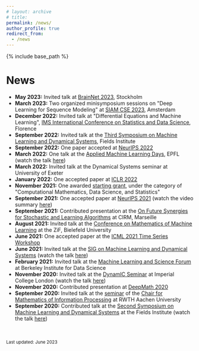 ```yaml
---
# layout: archive
# title: 
permalink: /news/
author_profile: true
redirect_from:
  - /news
---
```


{% include base_path %}

News
=====
- __May 2023:__ Invited talk at [BrainNet 2023](https://brainnet23.github.io/), Stockholm
- __March 2023:__ Two organized minisymposium sessions on "Deep Learning for Sequence Modeling" at [SIAM CSE 2023](https://meetings.siam.org/sess/dsp_programsess.cfm?SESSIONCODE=75499), Amsterdam 
- __December 2022:__ Invited talk at "Differential Equations and Machine Learning", [IMS International Conference on Statistics and Data Science](https://sites.google.com/view/icsds2022), Florence
- __September 2022:__ Invited talk at the [Third Symposium on Machine Learning and Dynamical Systems](http://www.fields.utoronto.ca/activities/22-23/3rd-machine-learning), Fields Institute
- __September 2022:__ One paper accepted at [NeurIPS 2022](https://openreview.net/forum?id=sn6BZR4WvUR&referrer=[the%20profile%20of%20Soon%20Hoe%20Lim](/profile?id=~Soon_Hoe_Lim1))
- __March 2022:__ One talk at the [Applied Machine Learning Days](https://appliedmldays.org/events/amld-epfl-2022/talks/boosting-model-robustness-by-leveraging-data-augmentations-stability-training-and-noise-injections), EPFL (watch the talk [here](https://www.youtube.com/watch?v=p147ueuniKI&list=PLOMUcsGYfYasfTuGmshpDiNCsY16XcayD&index=7))
- __March 2022:__ Invited talk at the Dynamical Systems seminar at University of Exeter
- __January 2022:__ One accepted paper at [ICLR 2022](https://openreview.net/forum?id=vJb4I2ANmy)
- __November 2021:__ One awarded [starting grant](https://www.vr.se/english/applying-for-funding/calls/2020-11-10-starting-grant-within-natural-and-engineering-sciences.html), under the category of "Computational Mathematics, Data Science, and Statistics" 
- __September 2021:__ One accepted paper at [NeurIPS 2021](https://openreview.net/forum?id=mf9XiRCEgZu) (watch the video summary [here](https://www.youtube.com/watch?v=1uvZCJIUGDI)) 
- __September 2021:__ Contributed presentation at the [On Future Synergies for Stochastic and Learning Algorithms](https://conferences.cirm-math.fr/2389.html) at CIRM, Marseille  
- __August 2021:__ Invited talk at the [Conference on Mathematics of Machine Learning](https://www.mis.mpg.de/calendar/conferences/2021/mml2021.html) at the ZiF, Bielefeld University
- __June 2021:__ One accepted paper at the [ICML 2021 Time Series Workshop](http://roseyu.com/time-series-workshop/)
- __June 2021:__ Invited talk at the [SIG on Machine Learning and Dynamical Systems](https://agora.stream/SIG%20on%20Machine%20Learning%20and%20Dynamical%20Systems) (watch the talk [here](https://www.youtube.com/watch?v=9t-UTLvkhyk&t=22s))
- __February 2021:__ Invited talk at the [Machine Learning and Science Forum](https://bids.berkeley.edu/events/machine-learning-and-science-forum-2021-0222) at Berkeley Institute for Data Science
- __November 2020:__ Invited talk at the [DynamIC Seminar](https://wwwf.imperial.ac.uk/~mrasmuss/DynamIC/) at Imperial College London (watch the talk [here](https://www.youtube.com/watch?v=sMY_rZS5k3Q&list=PLOMUcsGYfYasfTuGmshpDiNCsY16XcayD)) 
- __November 2020:__ Contributed presentation at [DeepMath 2020](https://deepmath-conference.com/)
- __September 2020:__ Invited talk at the [seminar](http://www.mathc.rwth-aachen.de/news/passed_talks/) of the [Chair for Mathematics of Information Processing](https://www.mathc.rwth-aachen.de/home/home/) at RWTH Aachen University
- __September 2020:__ Contributed talk at the [Second Symposium on Machine Learning and Dynamical Systems](http://www.fields.utoronto.ca/activities/20-21/dynamical) at the Fields Institute (watch the talk [here](https://www.youtube.com/watch?v=iQ23qaGcFjc))
<br>
<br>
<small>Last updated: June 2023</small>

